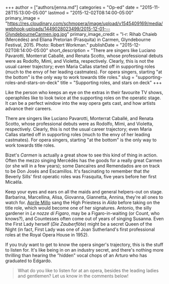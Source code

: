 +++
author = ["authors/jenna.md"]
categories = "Op-ed"
date = "2015-11-28T15:13:00-05:00"
lastmod = "2015-12-02T08:14:00-05:00"
primary_image = "https://res.cloudinary.com/schmopera/image/upload/v1545409169/media/webhook-uploads/1449028023499/2015-12-01---GlyndebourneCarmen.jpg.jpg"
primary_image_credit = "l-r: Rihab Chaieb (Mercédès) and Eliana Pretorian (Frasquita) in Carmen, Glyndebourne Festival, 2015. Photo: Robert Workman."
publishDate = "2015-12-02T08:14:00-05:00"
short_description = "There are singers like Luciano Pavarotti, Monterrat Caballé, and Renata Scotto, whose professional debuts were as Rodolfo, Mimì, and Violetta, respectively. Clearly, this is not the usual career trajectory; even Maria Callas started off in supporting roles (much to the envy of her leading castmates). For opera singers, starting &quot;at the bottom&quot; is the only way to work towards title roles."
slug = "supporting-roles-and-stars-on-deck"
title = "Supporting roles, and stars on deck"
+++

Like the person who keeps an eye on the extras in their favourite TV shows, operaphiles like to look twice at the supporting roles on the operatic stage. It can be a perfect window into the way opera gets cast, and how artists advance their careers. 

There are singers like Luciano Pavarotti, Monterrat Caballé, and Renata Scotto, whose professional debuts were as Rodolfo, Mimì, and Violetta, respectively. Clearly, this is not the usual career trajectory; even Maria Callas started off in supporting roles (much to the envy of her leading castmates). For opera singers, starting "at the bottom" is the only way to work towards title roles.

Bizet's *Carmen* is actually a great show to see this kind of thing in action. Often the mezzo singing Mercédès has the goods for a really great Carmen (or she will in a few years); some Dancaïres and Remendados are on track to be Don Josés and Escamillos. It's fascinating to remember that *the* Beverly Sills' first operatic roles was Frasquita, five years before her first Micaëla.

Keep your eyes and ears on all the maids and general helpers-out on stage. Barbarina, Marcellina, Alisa, Giovanna, Giannetta, Annina, they're all ones to watch for. [Aprile Millo](/scene/people/aprile-millo/) sang the High Priestess in *Aïda* before taking on the title role, which would become one of her signatures. Antonio, the silly gardener in *Le nozze di Figaro*, may be a Figaro-in-waiting (or Count, who knows?), and Countesses often come out of years of singing Susanna. Even the First Lady herself (*Die Zauberflöte*) might be a secret Queen of the Night (in fact, First Lady was one of Joan Sutherland's first professional roles at the Royal Opera House in 1952).

If you truly want to get to know the opera singer's trajectory, this is the stuff to listen for. It's like being in on an industry secret, and there's nothing more thrilling than hearing the "hidden" vocal chops of an Arturo who has graduated to Edgardo.

>What do you like to listen for at an opera, besides the leading ladies and gentlemen? Let us know in the comments below!
